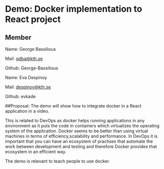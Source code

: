 # Demo: Docker implementation to React project
## Member
Name: George Bassilious

Mail: gdba@kth.se

Github: George-Bassilious

Name: Eva Despinoy

Mail: despinoy@kth.se

Github: evkade


##Proposal:
The demo will show how to integrate docker in a React application in a video.

This is related to DevOps as docker helps running applications in any environment as it puts the code in containers which virtualizes the operating system of the application. Docker seems to be better than using virtual machines in terms of efficiency,scalability and performance. In DevOps it is important that you can have an ecosystem of practises that automate the work between development and testing and therefore Docker provides that ecosystem in an efficient way.

The demo is relevant to teach people to use docker. 
